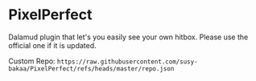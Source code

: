 # PixelPerfect

Dalamud plugin that let's you easily see your own hitbox. Please use the official one if it is updated.

Custom Repo: ```https://raw.githubusercontent.com/susy-bakaa/PixelPerfect/refs/heads/master/repo.json```

